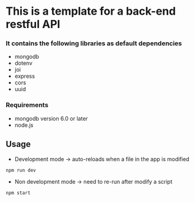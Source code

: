 # This is a template for a back-end restful API

### It contains the following libraries as default dependencies

- mongodb
- dotenv
- joi
- express
- cors
- uuid

### Requirements

- mongodb version 6.0 or later
- node.js

## Usage

- Development mode -> auto-reloads when a file in the app is modified

```bash
npm run dev
```

- Non development mode -> need to re-run after modify a script

```bash
npm start
```

